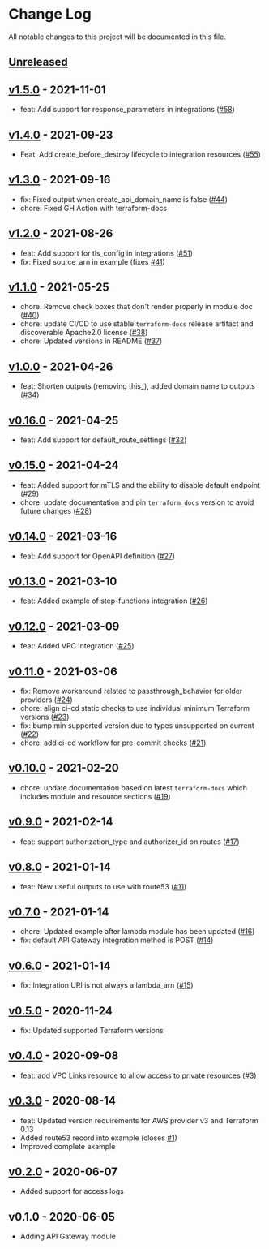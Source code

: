 # Change Log

All notable changes to this project will be documented in this file.

<a name="unreleased"></a>
## [Unreleased]



<a name="v1.5.0"></a>
## [v1.5.0] - 2021-11-01

- feat: Add support for response_parameters in integrations ([#58](https://github.com/terraform-aws-modules/terraform-aws-apigateway-v2/issues/58))


<a name="v1.4.0"></a>
## [v1.4.0] - 2021-09-23

- Feat: Add create_before_destroy lifecycle to integration resources ([#55](https://github.com/terraform-aws-modules/terraform-aws-apigateway-v2/issues/55))


<a name="v1.3.0"></a>
## [v1.3.0] - 2021-09-16

- fix: Fixed output when create_api_domain_name is false ([#44](https://github.com/terraform-aws-modules/terraform-aws-apigateway-v2/issues/44))
- chore: Fixed GH Action with terraform-docs


<a name="v1.2.0"></a>
## [v1.2.0] - 2021-08-26

- feat: Add support for tls_config in integrations ([#51](https://github.com/terraform-aws-modules/terraform-aws-apigateway-v2/issues/51))
- fix: Fixed source_arn in example (fixes [#41](https://github.com/terraform-aws-modules/terraform-aws-apigateway-v2/issues/41))


<a name="v1.1.0"></a>
## [v1.1.0] - 2021-05-25

- chore: Remove check boxes that don't render properly in module doc ([#40](https://github.com/terraform-aws-modules/terraform-aws-apigateway-v2/issues/40))
- chore: update CI/CD to use stable `terraform-docs` release artifact and discoverable Apache2.0 license ([#38](https://github.com/terraform-aws-modules/terraform-aws-apigateway-v2/issues/38))
- chore: Updated versions in README ([#37](https://github.com/terraform-aws-modules/terraform-aws-apigateway-v2/issues/37))


<a name="v1.0.0"></a>
## [v1.0.0] - 2021-04-26

- feat: Shorten outputs (removing this_), added domain name to outputs ([#34](https://github.com/terraform-aws-modules/terraform-aws-apigateway-v2/issues/34))


<a name="v0.16.0"></a>
## [v0.16.0] - 2021-04-25

- feat: Add support for default_route_settings ([#32](https://github.com/terraform-aws-modules/terraform-aws-apigateway-v2/issues/32))


<a name="v0.15.0"></a>
## [v0.15.0] - 2021-04-24

- feat: Added support for mTLS and the ability to disable default endpoint ([#29](https://github.com/terraform-aws-modules/terraform-aws-apigateway-v2/issues/29))
- chore: update documentation and pin `terraform_docs` version to avoid future changes ([#28](https://github.com/terraform-aws-modules/terraform-aws-apigateway-v2/issues/28))


<a name="v0.14.0"></a>
## [v0.14.0] - 2021-03-16

- feat: Add support for OpenAPI definition ([#27](https://github.com/terraform-aws-modules/terraform-aws-apigateway-v2/issues/27))


<a name="v0.13.0"></a>
## [v0.13.0] - 2021-03-10

- feat: Added example of step-functions integration ([#26](https://github.com/terraform-aws-modules/terraform-aws-apigateway-v2/issues/26))


<a name="v0.12.0"></a>
## [v0.12.0] - 2021-03-09

- feat: Added VPC integration ([#25](https://github.com/terraform-aws-modules/terraform-aws-apigateway-v2/issues/25))


<a name="v0.11.0"></a>
## [v0.11.0] - 2021-03-06

- fix: Remove workaround related to passthrough_behavior for older providers ([#24](https://github.com/terraform-aws-modules/terraform-aws-apigateway-v2/issues/24))
- chore: align ci-cd static checks to use individual minimum Terraform versions ([#23](https://github.com/terraform-aws-modules/terraform-aws-apigateway-v2/issues/23))
- fix: bump min supported version due to types unsupported on current ([#22](https://github.com/terraform-aws-modules/terraform-aws-apigateway-v2/issues/22))
- chore: add ci-cd workflow for pre-commit checks ([#21](https://github.com/terraform-aws-modules/terraform-aws-apigateway-v2/issues/21))


<a name="v0.10.0"></a>
## [v0.10.0] - 2021-02-20

- chore: update documentation based on latest `terraform-docs` which includes module and resource sections ([#19](https://github.com/terraform-aws-modules/terraform-aws-apigateway-v2/issues/19))


<a name="v0.9.0"></a>
## [v0.9.0] - 2021-02-14

- feat: support authorization_type and authorizer_id on routes ([#17](https://github.com/terraform-aws-modules/terraform-aws-apigateway-v2/issues/17))


<a name="v0.8.0"></a>
## [v0.8.0] - 2021-01-14

- feat: New useful outputs to use with route53 ([#11](https://github.com/terraform-aws-modules/terraform-aws-apigateway-v2/issues/11))


<a name="v0.7.0"></a>
## [v0.7.0] - 2021-01-14

- chore: Updated example after lambda module has been updated ([#16](https://github.com/terraform-aws-modules/terraform-aws-apigateway-v2/issues/16))
- fix: default API Gateway integration method is POST ([#14](https://github.com/terraform-aws-modules/terraform-aws-apigateway-v2/issues/14))


<a name="v0.6.0"></a>
## [v0.6.0] - 2021-01-14

- fix: Integration URI is not always a lambda_arn ([#15](https://github.com/terraform-aws-modules/terraform-aws-apigateway-v2/issues/15))


<a name="v0.5.0"></a>
## [v0.5.0] - 2020-11-24

- fix: Updated supported Terraform versions


<a name="v0.4.0"></a>
## [v0.4.0] - 2020-09-08

- feat: add VPC Links resource to allow access to private resources ([#3](https://github.com/terraform-aws-modules/terraform-aws-apigateway-v2/issues/3))


<a name="v0.3.0"></a>
## [v0.3.0] - 2020-08-14

- feat: Updated version requirements for AWS provider v3 and Terraform 0.13
- Added route53 record into example (closes [#1](https://github.com/terraform-aws-modules/terraform-aws-apigateway-v2/issues/1))
- Improved complete example


<a name="v0.2.0"></a>
## [v0.2.0] - 2020-06-07

- Added support for access logs


<a name="v0.1.0"></a>
## v0.1.0 - 2020-06-05

- Adding API Gateway module


[Unreleased]: https://github.com/terraform-aws-modules/terraform-aws-apigateway-v2/compare/v1.5.0...HEAD
[v1.5.0]: https://github.com/terraform-aws-modules/terraform-aws-apigateway-v2/compare/v1.4.0...v1.5.0
[v1.4.0]: https://github.com/terraform-aws-modules/terraform-aws-apigateway-v2/compare/v1.3.0...v1.4.0
[v1.3.0]: https://github.com/terraform-aws-modules/terraform-aws-apigateway-v2/compare/v1.2.0...v1.3.0
[v1.2.0]: https://github.com/terraform-aws-modules/terraform-aws-apigateway-v2/compare/v1.1.0...v1.2.0
[v1.1.0]: https://github.com/terraform-aws-modules/terraform-aws-apigateway-v2/compare/v1.0.0...v1.1.0
[v1.0.0]: https://github.com/terraform-aws-modules/terraform-aws-apigateway-v2/compare/v0.16.0...v1.0.0
[v0.16.0]: https://github.com/terraform-aws-modules/terraform-aws-apigateway-v2/compare/v0.15.0...v0.16.0
[v0.15.0]: https://github.com/terraform-aws-modules/terraform-aws-apigateway-v2/compare/v0.14.0...v0.15.0
[v0.14.0]: https://github.com/terraform-aws-modules/terraform-aws-apigateway-v2/compare/v0.13.0...v0.14.0
[v0.13.0]: https://github.com/terraform-aws-modules/terraform-aws-apigateway-v2/compare/v0.12.0...v0.13.0
[v0.12.0]: https://github.com/terraform-aws-modules/terraform-aws-apigateway-v2/compare/v0.11.0...v0.12.0
[v0.11.0]: https://github.com/terraform-aws-modules/terraform-aws-apigateway-v2/compare/v0.10.0...v0.11.0
[v0.10.0]: https://github.com/terraform-aws-modules/terraform-aws-apigateway-v2/compare/v0.9.0...v0.10.0
[v0.9.0]: https://github.com/terraform-aws-modules/terraform-aws-apigateway-v2/compare/v0.8.0...v0.9.0
[v0.8.0]: https://github.com/terraform-aws-modules/terraform-aws-apigateway-v2/compare/v0.7.0...v0.8.0
[v0.7.0]: https://github.com/terraform-aws-modules/terraform-aws-apigateway-v2/compare/v0.6.0...v0.7.0
[v0.6.0]: https://github.com/terraform-aws-modules/terraform-aws-apigateway-v2/compare/v0.5.0...v0.6.0
[v0.5.0]: https://github.com/terraform-aws-modules/terraform-aws-apigateway-v2/compare/v0.4.0...v0.5.0
[v0.4.0]: https://github.com/terraform-aws-modules/terraform-aws-apigateway-v2/compare/v0.3.0...v0.4.0
[v0.3.0]: https://github.com/terraform-aws-modules/terraform-aws-apigateway-v2/compare/v0.2.0...v0.3.0
[v0.2.0]: https://github.com/terraform-aws-modules/terraform-aws-apigateway-v2/compare/v0.1.0...v0.2.0
